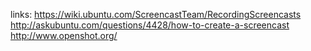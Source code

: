links:
https://wiki.ubuntu.com/ScreencastTeam/RecordingScreencasts
http://askubuntu.com/questions/4428/how-to-create-a-screencast
http://www.openshot.org/

